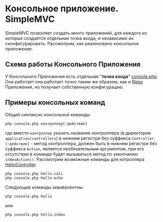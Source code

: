 
# Консольное приложение. SimpleMVC

SimpleMVC позволяет создать много приложений, для каждого из которых создаётся отдельная точка входа, и независимо их сконфигурировать.
Рассмотрим, как реализовано консольное приложение.

## Схема работы Консольного Приложения

У Консольного Приложения есть отдельная "**точка входа**" [console.php](https://github.com/it-for-free/SimpleMVC-example/blob/master/console.php).
Она работает она работает точно таким же образом, как и [Ядро](Routing.md#схема-работы-приложения) Приложения, но получает собственную конфигурацию.

## Примеры консольных команд

Общий синтаксис консольной команды:
```shell 
php console.php контроллер[:действие]
```
где вместо `контроллер` указать название контроллера (в директории `application/controllers`) в нижнем регистре без суффикса `Controller`.
`[:действие]` - метод контроллера, должен быть в нижнем регистре без суффикса `Action`, является необязательным аргументом, при его отсутствии в команде будет вызываться метод по умолчанию `indexAction()`.
Рассмотрим возможные команды для котроллера [HelloController](https://github.com/it-for-free/SimpleMVC-example/blob/master/application/controllers/HelloController.php).
```shell 
php console.php hello:calc
php console.php hello:echo
```
Следующие команды эквивалентны:
```shell 
php console.php hello
```
или
```shell 
php console.php hello:index
```